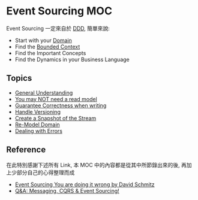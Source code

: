 # Event Sourcing MOC

Event Sourcing 一定來自於 [DDD](moc/ddd-moc.md), 簡單來說:

- Start with your [Domain](spaces/ddd/domain-modeling.md)
- Find the [Bounded Context](spaces/ddd/bounded-context.md)
- Find the Important Concepts
- Find the Dynamics in your Business Language

## Topics
- [General Understanding](spaces/event-sourcing/general-understanding.md)
- [You may NOT need a read model](spaces/event-sourcing/you-may-not-need-a-read-model.md)
- [Guarantee Correctness when writing](spaces/event-sourcing/guarantee-correctness-when-writing.md)
- [Handle Versioning](spaces/event-sourcing/handle-versioning.md)
- [Create a Snapshot of the Stream](spaces/event-sourcing/create-a-snapshot-of-the-stream.md)
- [Re-Model Domain](spaces/event-sourcing/remodel-domain.md)
- [Dealing with Errors](spaces/event-sourcing/dealing-with-errors.md)
## Reference

在此特別感謝下述所有 Link, 本 MOC 中的內容都是從其中所節錄出來的後, 再加上少部分自己的心得整理而成

- [Event Sourcing You are doing it wrong by David Schmitz](https://www.youtube.com/watch?v=GzrZworHpIk)
- [Q&A: Messaging, CQRS & Event Sourcing!](https://www.youtube.com/watch?v=05i9eyWl9Mk)